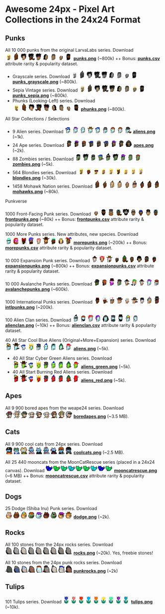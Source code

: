 

# Awesome 24px - Pixel Art Collections in the 24x24 Format


## Punks

All 10 000 punks from the original LarvaLabs series.     Download ![](i/punks-strip.png) [**punks.png**](https://github.com/larvalabs/cryptopunks/blob/master/punks.png) (~800k) ++ Bonus: [**punks.csv**](https://github.com/cryptopunksnotdead/punks.attributes/tree/master/original/) attribute rarity & popularity dataset.

- Grayscale series.   Download ![](i/punks_grayscale-strip.png) [**punks_grayscale.png**](https://github.com/cryptopunksnotdead/cryptopunks/blob/master/grayscale/i/punks_grayscale.png) (~800k).
- Sepia Vintage series.    Download ![](i/punks_sepia-strip.png)  [**punks_sepia.png**](https://github.com/cryptopunksnotdead/cryptopunks/blob/master/grayscale/i/punks_sepia.png) (~800k).
- Phunks (Looking-Left) series.   Download   ![](i/phunks-strip.png) [**phunks.png**](https://github.com/cryptopunksnotdead/programming-cryptopunks/blob/master/i/phunks.png) (~800k).

<!-- break -->

All Star Collections / Selections

- 9 Alien series.    Download ![](i/aliens-strip.png)  [**aliens.png**](https://github.com/cryptopunksnotdead/programming-cryptopunks/blob/master/i/aliens.png) (~1k).
- 24 Ape series.      Download ![](i/apes-strip.png)  [**apes.png**](https://github.com/cryptopunksnotdead/programming-cryptopunks/blob/master/i/apes.png) (~2k).
- 88 Zombies series.      Download ![](i/zombies-strip.png)  [**zombies.png**](https://github.com/cryptopunksnotdead/programming-cryptopunks/blob/master/i/zombies.png) (~5k).
- 564 Blondies series.      Download ![](i/blondies-strip.png)  [**blondies.png**](https://github.com/cryptopunksnotdead/programming-cryptopunks/blob/master/i/blondies.png) (~30k).
- 1458 Mohawk Nation series.    Download ![](i/mohawks-strip.png)  [**mohawks.png**](https://github.com/cryptopunksnotdead/programming-cryptopunks/blob/master/i/mohawks.png) (~80k).


<!-- break -->

Punkverse

1000 Front-Facing Punk series.    Download ![](i/frontpunks-strip.png)   [**frontpunks.png**](https://github.com/cryptopunksnotdead/programming-cryptopunks/blob/master/i/frontpunks.png) (~80k) ++  Bonus: [**frontpunks.csv**](https://github.com/cryptopunksnotdead/punks.attributes/tree/master/front/) attribute rarity & popularity dataset.

1000 More Punks series. New attributes, new species.     Download ![](i/morepunks-strip.png) [**morepunks.png**](https://github.com/cryptopunksnotdead/programming-cryptopunks/blob/master/i/morepunks.png) (~200k) ++  Bonus: [**morepunks.csv**](https://github.com/cryptopunksnotdead/punks.attributes/tree/master/more/) attribute rarity & popularity dataset.

10 000 Expansion Punk series.     Download ![](i/expansionpunks-strip.png) [**expansionpunks.png**](https://expansionpunks.com/provenance/expansionpunks.png) (~800k) ++  Bonus:  [**expansionpunks.csv**](https://github.com/cryptopunksnotdead/punks.attributes/tree/master/expansion/) attribute rarity & popularity  dataset.

10 000 Avalanche Punks series.    Download ![](i/avalanchepunks-strip.png) [**avalanchepunks.png**](collection/avalanchepunks.png) (~600k).

1000 International Punks series.   Download ![](i/intlpunks-strip.png) [**intlpunks.png**](collection/intlpunks.png) (~200k).



100 Alien Clan series.     Download ![](i/alienclan-strip.png) [**alienclan.png**](https://github.com/cryptopunksnotdead/programming-cryptopunks/blob/master/i/alienclan.png) (~10k)  ++    Bonus:  [**alienclan.csv**](https://github.com/cryptopunksnotdead/punks.attributes/tree/master/alienclan/) attribute rarity & popularity dataset.


40 All Star Cool Blue Aliens (Original+More+Expansion) series.  Download ![](i/aliens_blue-strip.png)  [**aliens.png**](https://github.com/cryptopunksnotdead/cryptopunks/blob/master/aliens/i/aliens-randomized.png)  (~5k).
- 40 All Star Cyber Green Aliens series.     Download  ![](i/aliens_green-strip.png) [**aliens_green.png**](https://github.com/cryptopunksnotdead/cryptopunks/blob/master/aliens/i/aliens_green.png) (~5k).
- 40 All Start Burning Red Aliens series.    Download ![](i/aliens_red-strip.png)  [**aliens_red.png**](https://github.com/cryptopunksnotdead/cryptopunks/blob/master/aliens/i/aliens_red.png) (~5k).




## Apes

All 9 900 bored apes from the weape24 series.  Download ![](i/boredapes-strip.png)  [**boredapes.png**](collection/boredapes.png) (~3.5 MB).



## Cats

All 9 900 cool cats from 24px series.  Download ![](i/coolcats-strip.png)  [**coolcats.png**](collection/coolcats.png) (~2.5 MB).

All 25 440 mooncats from the MoonCatRescue series (placed in a 24x24 canvas). Download ![](i/mooncatrescue-strip.png)  [**mooncatrescue.png**](https://github.com/cryptocopycats/awesome-mooncatrescue-bubble/blob/master/i/mooncatrescue.png) (~6 MB) ++
Bonus:  [**mooncatrescue.csv**](https://github.com/cryptocopycats/mooncatrescue)
attribute rarity & popularity dataset.


## Dogs

25 Dodge (Shiba Inu) Punk series.  Download ![](i/dodge-strip.png)  [**dodge.png**](https://github.com/cryptopunksnotdead/programming-cryptopunks/blob/master/i/dodge.png) (~2k).



## Rocks

All 100 stones from the 24px rocks series. Download  ![](i/rocks-strip.png)  [**rocks.png**](collection/rocks.png) (~20k). Yes, freebie stones!

All 10 stones from the 24px punk rocks series. Download ![](i/punkrocks-strip.png)  [**punkrocks.png**](https://github.com/cryptopunksnotdead/programming-cryptopunks/blob/master/i/punkrocks.png) (~2k)


## Tulips

101 Tulips series. Download ![](i/tulips-strip.png) [**tulips.png**](collection/tulips.png) (~10k).


